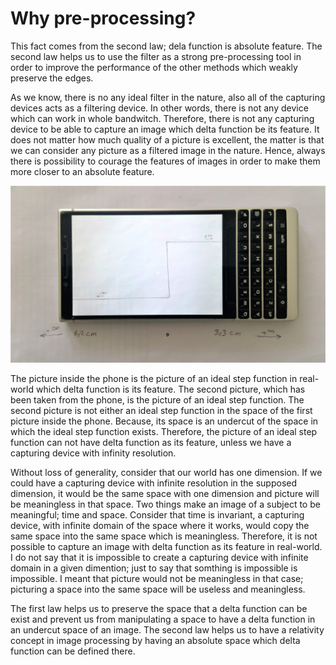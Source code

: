 # Why pre-processing?
This fact comes from the second law; dela function is absolute feature. The second law helps us to use the filter as a strong pre-processing tool in order to improve the performance of the other methods which weakly preserve the edges.

As we know, there is no any ideal filter in the nature, also all of the capturing devices acts as a filtering device. In other words, there is not any device which can work in whole bandwitch. Therefore, there is not any capturing device to be able to capture an image which delta function be its feature. It does not matter how much quality of a picture is excellent, the matter is that we can consider any picture as a filtered image in the nature. Hence, always there is possibility to courage the features of images in order to make them more closer to an absolute feature.

![1](https://github.com/onionhub/TIP/blob/Drafts/Pre-processing.jpg)

The picture inside the phone is the picture of an ideal step function in real-world which delta function is its feature. The second picture, which has been taken from the phone, is the picture of an ideal step function. The second picture is not either an ideal step function in the space of the first picture inside the phone. Because, its space is an undercut of the space in which the ideal step function exists. Therefore, the picture of an ideal step function can not have delta function as its feature, unless we have a capturing device with infinity resolution.

Without loss of generality, consider that our world has one dimension. If we could have a capturing device with infinite resolution in the supposed dimension, it would be the same space with one dimension and picture will be meaningless in that space. Two things make an image of a subject to be meaningful; time and space. Consider that time is invariant, a capturing device, with infinite domain of the space where it works, would copy the same space into the same space which is meaningless. Therefore, it is not possible to capture an image with delta function as its feature in real-world. I do not say that it is impossible to create a capturing device with infinite domain in a given dimention; just to say that somthing is impossible is impossible. I meant that picture would not be meaningless in that case; picturing a space into the same space will be useless and meaningless.

The first law helps us to preserve the space that a delta function can be exist and prevent us from manipulating a space to have a delta function in an undercut space of an image. The second law helps us to have a relativity concept in image processing by having an absolute space which delta function can be defined there.

